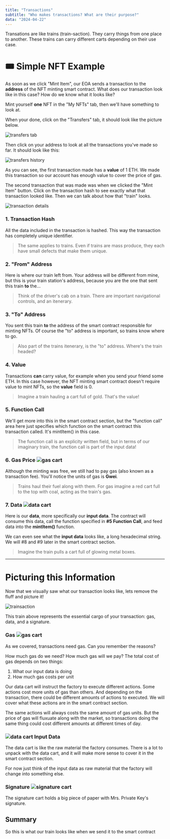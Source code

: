 ```yaml
---
title: "Transactions"
subtitle: "Who makes transactions? What are their purpose?"
data: "2024-04-22"
---
```


Transations are like trains (train-saction). They carry things from one place to another. These
trains can carry different carts depending on their use case.

# 🎟 Simple NFT Example

As soon as we click "Mint Item", our EOA sends a transaction to the **address** of the NFT minting
smart contract. What does our transaction look like in this case? How do we know what it looks like?

Mint yourself **one** NFT in the "My NFTs" tab, then we'll have something to look at.

When your done, click on the "Transfers" tab, it should look like the picture below.

![transfers tab](/images/transactions-tab.jpg)

Then click on your address to look at all the transactions you've made so far. It should look like
this:

![transfers history](/images/transaction-history.jpg)

As you can see, the first transaction made has a **value** of 1 ETH. We made this transaction so our
account has enough value to cover the price of gas.

The second transaction that was made was when we clicked the "Mint Item" button. Click on the transaction
hash to see exactly what that transaction looked like. Then we can talk about how that "train" looks.

![transaction details](/images/transaction-details.jpg)

### 1. Transaction Hash

All the data included in the transaction is hashed. This way the transaction has completely unique
identifier.

> The same applies to trains. Even if trains are mass produce, they each have small defects that make them unique.

### 2. "From" Address

Here is where our train left from. Your address will be different from mine, but this is your train station's
address, because you are the one that sent this train **to** the...

> Think of the driver's cab on a train. There are important navigational controls, and an itenerary.

### 3. "To" Address

You sent this train **to** the address of the smart contract responsible for minting NFTs. Of course the "to"
address is important, so trains know where to go.

> Also part of the trains itenerary, is the "to" address. Where's the train headed?

### 4. Value

Transactions **can** carry value, for example when you send your friend some ETH. In this case however, the
NFT minting smart contract doesn't require value to mint NFTs, so the **value** field is 0.

> Imagine a train hauling a cart full of gold. That's the value!

### 5. Function Call

We'll get more into this in the smart contract section, but the "function call" area here just specifies which
function on the smart contract this transaction called. It's mintItem() in this case.

> The function call is an explicity written field, but in terms of our imaginary train, the function call is part of the input data!

### 6. Gas Price ![gas cart](/images/gas-cart.svg)

Although the minting was free, we still had to pay gas (also known as a transaction fee). You'll notice the units
of gas is **Gwei**.

> Trains haul their fuel along with them. For gas imagine a red cart full to the top with coal, acting as the train's gas.

### 7. Data ![data cart](/images/data-cart.svg)

Here is our **data**, more specifically our **input data**. The contract will consume this data, call the function
specified in **#5 Function Call**, and feed data into the **mintItem()** function.

We can even see what the **input data** looks like, a long hexadecimal string. We will #8 and #9 later in the
smart contract section.

> Imagine the train pulls a cart full of glowing metal boxes.

---

# Picturing this Information

Now that we visually saw what our transaction looks like, lets remove the fluff and picture it!

![trainsaction](/images/train.svg)

This train above represents the essential cargo of your transaction: gas, data, and a signature.

### Gas ![gas cart](/images/gas-cart.svg)

As we covered, transactions need gas. Can you remember the reasons?

How much gas do we need? How much gas will we pay? The total cost of gas depends on two things:

1. What our input data is doing
2. How much gas costs per unit

Our data cart will instruct the factory to execute different actions. Some actions cost
more units of gas than others. And depending on the transaction, there could be different
amounts of actions to executed. We will cover what these actions are in the smart contract
section.

The same actions will always costs the same amount of gas units. But the price of gas will
fluxuate along with the market, so transactions doing the same thing could cost different
amounts at different times of day.

### ![data cart](/images/data-cart.svg) Input Data

The data cart is like the raw material the factory consumes. There is a lot to unpack
with the data cart, and it will make more sense to cover it in the smart contract
section.

For now just think of the input data as raw material that the factory will change into
something else.

### Signature ![signature cart](/images/signature-cart.svg)

The signature cart holds a big piece of paper with Mrs. Private Key's signature.

<!-- ### Nonce ![nonce locomotive](/images/nonce.svg)

The nonce is a number (like the one printed on the train) that indicates the number of
trains a train station has sent off. It's another security measure that solves similar
problems to the private key.

Printed on the side of the train is a nonce. A nonce is a number that indicates the current number
of trains a train station has sent. The nonce is important for train stations sending value to
each other, because if I sent several trains to my friend, I want to be sure that the
trains arrive in the correct order to avoid complications.

Image once again someone is trying to rob your train station of funds. This time they're
more clever about it -->

## Summary

So this is what our train looks like when we send it to the smart contract
